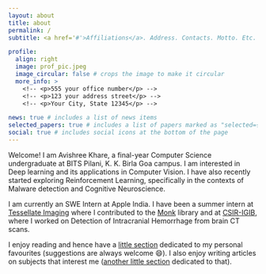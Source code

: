```yaml
---
layout: about
title: about
permalink: /
subtitle: <a href='#'>Affiliations</a>. Address. Contacts. Motto. Etc.

profile:
  align: right
  image: prof_pic.jpeg
  image_circular: false # crops the image to make it circular
  more_info: >
    <!-- <p>555 your office number</p> -->
    <!-- <p>123 your address street</p> -->
    <!-- <p>Your City, State 12345</p> -->

news: true # includes a list of news items
selected_papers: true # includes a list of papers marked as "selected={true}"
social: true # includes social icons at the bottom of the page
---
```

Welcome! I am Avishree Khare, a final-year Computer Science undergraduate at BITS Pilani, K. K. Birla Goa campus. I am interested in Deep learning and its applications in Computer Vision. I have also recently started exploring Reinforcement Learning, specifically in the contexts of Malware detection and Cognitive Neuroscience.

I am currently an SWE Intern at Apple India. I have been a summer intern at [Tessellate Imaging](https://www.tessellateimaging.com/) where I contributed to the [Monk](https://github.com/Tessellate-Imaging/monk_v1/tree/master/monk) library and at [CSIR-IGIB](https://www.igib.res.in/), where I worked on Detection of Intracranial Hemorrhage from brain CT scans.

I enjoy reading and hence have a [little section](/books/) dedicated to my personal favourites (suggestions are always welcome :smile:). I also enjoy writing articles on subjects that interest me ([another little section](/blog/) dedicated to that).

<!-- 
Write your biography here. Tell the world about yourself. Link to your favorite [subreddit](http://reddit.com){:target="\_blank"}. You can put a picture in, too. The code is already in, just name your picture `prof_pic.jpg` and put it in the `img/` folder.

Put your address / P.O. box / other info right below your picture. You can also disable any of these elements by editing `profile` property of the YAML header of your `_pages/about.md`. Edit `_bibliography/papers.bib` and Jekyll will render your [publications page](/al-folio/publications/) automatically.

Link to your social media connections, too. This theme is set up to use [Font Awesome icons](http://fortawesome.github.io/Font-Awesome/){:target="\_blank"} and [Academicons](https://jpswalsh.github.io/academicons/){:target="\_blank"}, like the ones below. Add your Facebook, Twitter, LinkedIn, Google Scholar, or just disable all of them.
 -->